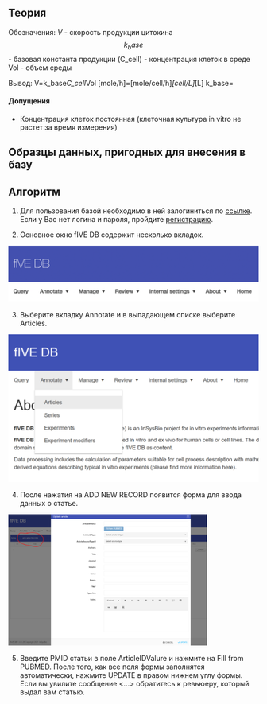 ## Теория

Обозначения:
$V$ - скорость продукции цитокина
$$k_base$$ - базовая константа продукции
\(C_cell\) - концентрация клеток в среде
Vol - объем среды

Вывод:
V=k_base*C_cell*Vol
[mole/h]=[mole/cell/h]*[cell/L]*[L]
k_base=

#### Допущения

- Концентрация клеток постоянная (клеточная культура in vitro не растет за время измерения)

## Образцы данных, пригодных для внесения в базу


## Алгоритм

1. Для пользования базой необходимо в ней залогиниться по [ссылке](https://dev5db.insysbio.com/Account/Login). Если у Вас нет логина и пароля, пройдите [регистрацию](https://dev5db.insysbio.com/Account/Register).

2. Основное окно fIVE DB содержит несколько вкладок.

<img src="./screenshots/main_window.png" alt="main window" width="600"/> <!-- ![main window](./screenshots/main_window.png) -->

3. Выберите вкладку Annotate и в выпадающем списке выберите Articles.

<img src="./screenshots/annotate.png" alt="annotate" width="600"/>

4. После нажатия на ADD NEW RECORD появится форма для ввода данных о статье.

<img src="./screenshots/add_article.png" alt="add article" width="400"/>

5. Введите PMID статьи в поле ArticleIDValure и нажмите на Fill from PUBMED. После того, как все поля формы заполнятся автоматически, нажмите UPDATE в правом нижнем углу формы. Если вы увилите сообщение <...> обратитесь к ревьюеру, который выдал вам статью.










